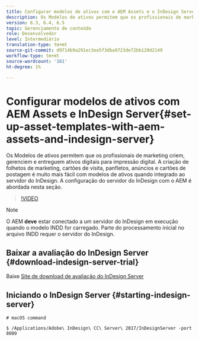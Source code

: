 ```yaml
---
title: Configurar modelos de ativos com o AEM Assets e o InDesign Server
description: Os Modelos de ativos permitem que os profissionais de marketing criem, gerenciem e entreguem ativos digitais para impressão digital. A criação de folhetos de marketing, cartões de visita, panfletos, anúncios e cartões de postagem é muito mais fácil com modelos de ativos quando integrado ao servidor do InDesign. A configuração do servidor do InDesign com o AEM é abordada nesta seção.
version: 6.3, 6.4, 6.5
topic: Gerenciamento de conteúdo
role: Desenvolvedor
level: Intermediário
translation-type: tm+mt
source-git-commit: d9714b9a291ec3ee5f3dba9723de72bb120d2149
workflow-type: tm+mt
source-wordcount: '161'
ht-degree: 1%

---
```



# Configurar modelos de ativos com AEM Assets e InDesign Server{#set-up-asset-templates-with-aem-assets-and-indesign-server}

Os Modelos de ativos permitem que os profissionais de marketing criem, gerenciem e entreguem ativos digitais para impressão digital. A criação de folhetos de marketing, cartões de visita, panfletos, anúncios e cartões de postagem é muito mais fácil com modelos de ativos quando integrado ao servidor do InDesign. A configuração do servidor do InDesign com o AEM é abordada nesta seção.

>[!VIDEO](https://video.tv.adobe.com/v/17069/?quality=9&learn=on)

>[!NOTE]
>
>O AEM **deve** estar conectado a um servidor do InDesign em execução quando o modelo INDD for carregado. Parte do processamento inicial no arquivo INDD requer o servidor do InDesign.

## Baixar a avaliação do InDesign Server {#download-indesign-server-trial}

Baixe [Site de download de avaliação do InDesign Server](https://www.adobe.com/devnet/indesign/indesign-server-trial-downloads.html)

## Iniciando o InDesign Server {#starting-indesign-server}

```shell
# macOS command

$ /Applications/Adobe\ InDesign\ CC\ Server\ 2017/InDesignServer -port 8080
```
